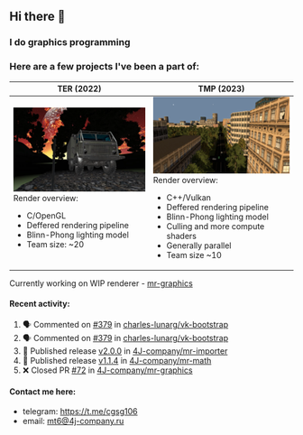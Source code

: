 ## Hi there 👋
### I do graphics programming
### Here are a few projects I've been a part of:  

TER (2022)            |  TMP (2023)
-------------------------|-------------------------
![](images/ter_screenshot_00_upscaled.webp) Render overview: <br><ul><li> C/OpenGL <li> Deffered rendering pipeline <li> Blinn-Phong lighting model <li> Team size: ~20 | ![](images/tmp_screenshot_01_upscaled.webp) Render overview: <br><ul><li> C++/Vulkan <li> Deffered rendering pipeline <li> Blinn-Phong lighting model <li> Culling and more compute shaders <li> Generally parallel <li> Team size ~10

Currently working on WIP renderer - [mr-graphics](https://github.com/4J-company/mr-graphics)  

#### Recent activity:
<!--START_SECTION:activity-->
1. 🗣 Commented on [#379](https://github.com/charles-lunarg/vk-bootstrap/issues/379#issuecomment-3300891561) in [charles-lunarg/vk-bootstrap](https://github.com/charles-lunarg/vk-bootstrap)
2. 🗣 Commented on [#379](https://github.com/charles-lunarg/vk-bootstrap/issues/379#issuecomment-3300791512) in [charles-lunarg/vk-bootstrap](https://github.com/charles-lunarg/vk-bootstrap)
3. 🚀 Published release [v2.0.0](https://github.com/4J-company/mr-importer/releases/tag/v2.0.0) in [4J-company/mr-importer](https://github.com/4J-company/mr-importer)
4. 🚀 Published release [v1.1.4](https://github.com/4J-company/mr-math/releases/tag/v1.1.4) in [4J-company/mr-math](https://github.com/4J-company/mr-math)
5. ❌ Closed PR [#72](https://github.com/4J-company/mr-graphics/pull/72) in [4J-company/mr-graphics](https://github.com/4J-company/mr-graphics)
<!--END_SECTION:activity-->

#### Contact me here:
 - telegram: https://t.me/cgsg106
 - email:    mt6@4j-company.ru

